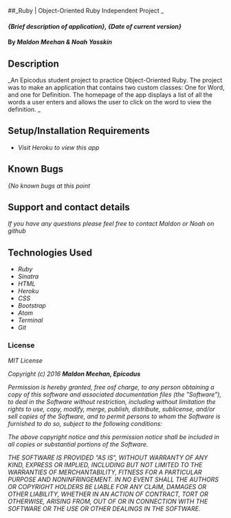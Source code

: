 ##_Ruby | Object-Oriented Ruby Independent Project _

#### _{Brief description of application}, {Date of current version}_

#### By _**Maldon Meehan & Noah Yasskin**_

## Description

_An Epicodus student project to practice Object-Oriented Ruby. The project was to make an application that contains two custom classes: One for Word, and one for Definition. The homepage of the app displays a list of all the words a user enters and allows the user to click on the word to view the definition. _

## Setup/Installation Requirements

* _Visit Heroku to view this app_

## Known Bugs

_{No known bugs at this point_

## Support and contact details

_If you have any questions please feel free to contact Maldon or Noah on github_

## Technologies Used

* _Ruby_
* _Sinatra_
* _HTML_
* _Heroku_
* _CSS_     
* _Bootstrap_
* _Atom_
* _Terminal_
* _Git_


### License

_MIT License_

_Copyright (c) 2016_ **_Maldon Meehan, Epicodus_**

_Permission is hereby granted, free osf charge, to any person obtaining a copy of this software and associated documentation files (the "Software"), to deal in the Software without restriction, including without limitation the rights to use, copy, modify, merge, publish, distribute, sublicense, and/or sell copies of the Software, and to permit persons to whom the Software is furnished to do so, subject to the following conditions:_

_The above copyright notice and this permission notice shall be included in all copies or substantial portions of the Software._

_THE SOFTWARE IS PROVIDED "AS IS", WITHOUT WARRANTY OF ANY KIND, EXPRESS OR IMPLIED, INCLUDING BUT NOT LIMITED TO THE WARRANTIES OF MERCHANTABILITY, FITNESS FOR A PARTICULAR PURPOSE AND NONINFRINGEMENT. IN NO EVENT SHALL THE AUTHORS OR COPYRIGHT HOLDERS BE LIABLE FOR ANY CLAIM, DAMAGES OR OTHER LIABILITY, WHETHER IN AN ACTION OF CONTRACT, TORT OR OTHERWISE, ARISING FROM, OUT OF OR IN CONNECTION WITH THE SOFTWARE OR THE USE OR OTHER DEALINGS IN THE SOFTWARE._
